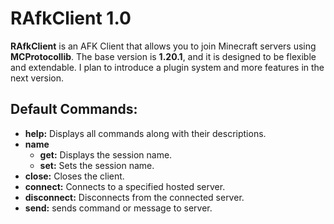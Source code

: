 # RAfkClient 1.0

**RAfkClient** is an AFK Client that allows you to join Minecraft servers using **MCProtocollib**.
The base version is **1.20.1**, and it is designed to be flexible and extendable. I plan to introduce a plugin system and more features in the next version.

## Default Commands:
- **help:** Displays all commands along with their descriptions.
- **name**
  - **get:** Displays the session name.
  - **set:** Sets the session name.
- **close:** Closes the client.
- **connect:** Connects to a specified hosted server.
- **disconnect:** Disconnects from the connected server.
- **send:** sends command or message to server.
